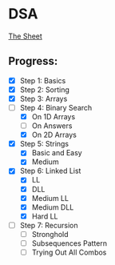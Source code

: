 # DSA
[The Sheet](https://takeuforward.org/strivers-a2z-dsa-course/strivers-a2z-dsa-course-sheet-2/)
## Progress:
- [x] Step 1: Basics
- [x] Step 2: Sorting
- [x] Step 3: Arrays
- [ ] Step 4: Binary Search
	- [x] On 1D Arrays
	- [ ] On Answers
	- [x] On 2D Arrays
- [x] Step 5: Strings
	- [x] Basic and Easy
	- [x] Medium
- [x] Step 6: Linked List
	- [x] LL
	- [x] DLL
	- [x] Medium LL
	- [x] Medium DLL
	- [x] Hard LL
- [ ] Step 7: Recursion
	- [ ] Stronghold
	- [ ] Subsequences Pattern
	- [ ] Trying Out All Combos
